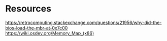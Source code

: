 # Resources
https://retrocomputing.stackexchange.com/questions/21956/why-did-the-bios-load-the-mbr-at-0x7c00    
https://wiki.osdev.org/Memory_Map_(x86)
